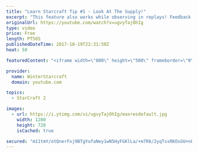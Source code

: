 ```yaml
---
title: "Learn Starcraft Tip #1 - Look At The Supply!"
excerpt: "This feature also works while observing in replays! Feedback and tip suggestions are appreciated :)"
originalUrl: https://youtube.com/watch?v=ugvyTajOhIg
type: video
price: Free
length: PT58S
publishedDateTime: 2017-10-19T22:31:50Z
heat: 50

featuredContent: "<iframe width=\"800\" height=\"500\" frameborder=\"0\" src=\"https://www.youtube.com/embed/ugvyTajOhIg\" allow=\"accelerometer; autoplay; encrypted-media; gyroscope; picture-in-picture\" allowfullscreen></iframe>"

provider:
  name: WinterStarcraft
  domain: youtube.com

topics:
  - StarCraft 2

images:
  - url: https://i.ytimg.com/vi/ugvyTajOhIg/maxresdefault.jpg
    width: 1280
    height: 720
    isCached: true

secured: "m11tmY/otQnerFxj9BTgYufaNey1wN5HyFGKlLa/+m7R8/2yqTssRKOsGU+nLxRp/11zLFx63xzM4L9z/dFdrYljKx/iVTxW/VuXjNtcgZqvoDjmNWYVBgdQGmqlBQlhCx0gI63ix5KUlQ+NCxNaVuqdvDNdRgLA/qTatEE3wsKkAFMk+6wbsXeQDZrOFOSpCvbOYUkClGWp5qfmNVjxgLNtzs6+eIpPsGzyQR+SCvQJsLJhFYajWsUFuHlOmdXE9VIfrzZ/Ch/wdC1B0YYZRn3kSJGIk2Z+KROGu0VHPFkkAc0JEIIDFJBCb6w+lJXMcNHYK+RuBFVgg245U5IUXJD69vsclY0MD2WtIwFuRgnAVy+XTW33K0O7gb66zSvaLaWIzQyqQ9RILayXC5ceT5cVGlYwEjMKBGlDNEmhkLQ=;u+0IMJn0Q8w26pEbbXP2SA=="
---
```


